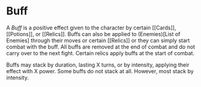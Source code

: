 # Buff

A *Buff* is a positive effect given to the character by certain [[Cards]],
[[Potions]], or [[Relics]]. Buffs can also be applied to (Enemies)[List of
Enemies] through their moves or certain [[Relics]] or they can simply start
combat with the buff. All buffs are removed at the end of combat and do not
carry over to the next fight. Certain relics apply buffs at the start of combat.

Buffs may stack by duration, lasting X turns, or by intensity, applying their
effect with X power. Some buffs do not stack at all. However, most stack by
intensity.
